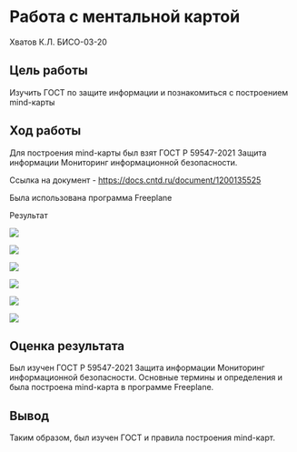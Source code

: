 ﻿Работа с ментальной картой
================
Хватов К.Л. БИСО-03-20

## Цель работы

Изучить ГОСТ по защите информации и познакомиться с построением
mind-карты

## Ход работы

Для построения mind-карты был взят ГОСТ Р 59547-2021 Защита информации
Мониторинг информационной безопасности.

Ссылка на документ - https://docs.cntd.ru/document/1200135525

Была использована программа Freeplane

Результат

![](./1.png)

![](./2.png)

![](./3.png)

![](./4.png)

![](./5.png)

![](./6.png)

## Оценка результата

Был изучен ГОСТ Р 59547-2021 Защита информации Мониторинг информационной
безопасности. Основные термины и определения и была построена mind-карта
в программе Freeplane.

## Вывод

Таким образом, был изучен ГОСТ и правила построения mind-карт.
